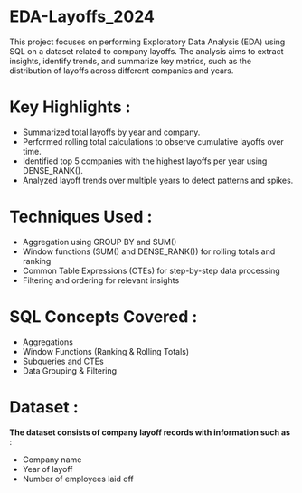 # EDA-Layoffs_2024
This project focuses on performing Exploratory Data Analysis (EDA) using SQL on a dataset related to company layoffs. The analysis aims to extract insights, identify trends, and summarize key metrics, such as the distribution of layoffs across different companies and years. 

 # **Key Highlights** :
- Summarized total layoffs by year and company.
- Performed rolling total calculations to observe cumulative layoffs over time.
- Identified top 5 companies with the highest layoffs per year using DENSE_RANK().
- Analyzed layoff trends over multiple years to detect patterns and spikes.


# **Techniques Used** :
- Aggregation using GROUP BY and SUM()
- Window functions (SUM() and DENSE_RANK()) for rolling totals and ranking
- Common Table Expressions (CTEs) for step-by-step data processing
- Filtering and ordering for relevant insights


# **SQL Concepts Covered** :
- Aggregations
- Window Functions (Ranking & Rolling Totals)
- Subqueries and CTEs
- Data Grouping & Filtering


# **Dataset** :
**The dataset consists of company layoff records with information such as** :
- Company name
- Year of layoff
- Number of employees laid off
